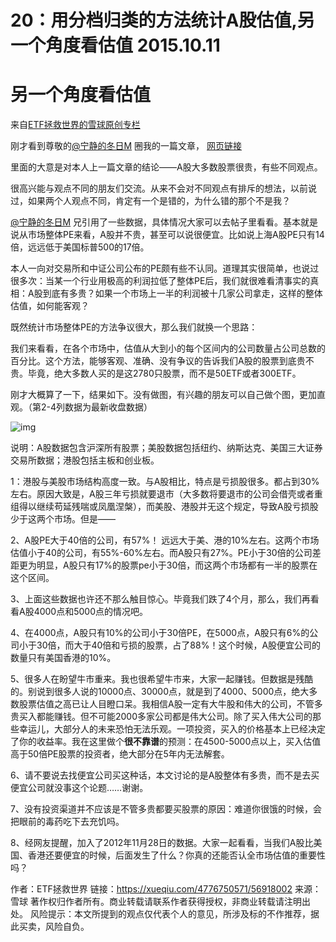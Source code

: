 # 20：用分档归类的方法统计A股估值,另一个角度看估值 2015.10.11


# 另一个角度看估值

来自[ETF拯救世界的雪球原创专栏](https://xueqiu.com/4776750571/column)

刚才看到尊敬的[@宁静的冬日M](http://xueqiu.com/n/宁静的冬日M) 圈我的一篇文章， [网页链接](http://xueqiu.com/1556808774/57455954) 

里面的大意是对本人上一篇文章的结论——A股大多数股票很贵，有些不同观点。

很高兴能与观点不同的朋友们交流。从来不会对不同观点有排斥的想法，以前说过，如果两个人观点不同，肯定有一个是错的，为什么错的那个不是我？


[@宁静的冬日M](http://xueqiu.com/n/宁静的冬日M) 兄引用了一些数据，具体情况大家可以去帖子里看看。基本就是说从市场整体PE来看，A股并不贵，甚至可以说很便宜。比如说上海A股PE只有14倍，远远低于美国标普500的17倍。


本人一向对交易所和中证公司公布的PE颇有些不认同。道理其实很简单，也说过很多次：当某一个行业用极高的利润拉低了整体PE后，我们就很难看清事实的真相：A股到底有多贵？如果一个市场上一半的利润被十几家公司拿走，这样的整体估值，如何能客观？

既然统计市场整体PE的方法争议很大，那么我们就换一个思路：

我们来看看，在各个市场中，估值从大到小的每个区间内的公司数量占公司总数的百分比。这个方法，能够客观、准确、没有争议的告诉我们A股的股票到底贵不贵。毕竟，绝大多数人买的是这2780只股票，而不是50ETF或者300ETF。

刚才大概算了一下，结果如下。没有做图，有兴趣的朋友可以自己做个图，更加直观。（第2-4列数据为最新收盘数据）


![img](https://xqimg.imedao.com/150544a3f185f03fd655e26a.png!800.jpg)

说明：A股数据包含沪深所有股票；美股数据包括纽约、纳斯达克、美国三大证券交易所数据；港股包括主板和创业板。

1：港股与美股市场结构高度一致。与A股相比，特点是亏损股很多。都占到30%左右。原因大致是，A股三年亏损就要退市（大多数将要退市的公司会借壳或者重组得以继续苟延残喘或凤凰涅槃），而美股、港股并无这个规定，导致A股亏损股少于这两个市场。但是——

2、A股PE大于40倍的公司，有57%！ 远远大于美、港的10%左右。这两个市场估值小于40的公司，有55%-60%左右。而A股只有27%。PE小于30倍的公司差距更为明显，A股只有17%的股票pe小于30倍，而这两个市场都有一半的股票在这个区间。

3、上面这些数据也许还不那么触目惊心。毕竟我们跌了4个月，那么，我们再看看A股4000点和5000点的情况吧。

4、在4000点，A股只有10%的公司小于30倍PE，在5000点，A股只有6%的公司小于30倍，而大于40倍和亏损的股票，占了88%！这个时候，A股便宜公司的数量只有美国香港的10%。

5、很多人在盼望牛市重来。我也很希望牛市来，大家一起赚钱。但数据是残酷的。别说到很多人说的10000点、30000点，就是到了4000、5000点，绝大多数股票估值之高已让人目瞪口呆。我相信A股一定有大牛股和伟大的公司，不管多贵买入都能赚钱。但不可能2000多家公司都是伟大公司。除了买入伟大公司的那些幸运儿，大部分人的未来恐怕无法乐观。一项投资，买入的价格基本上已经决定了你的收益率。我在这里做个**很不靠谱**的预测：在4500-5000点以上，买入估值高于50倍PE股票的投资者，绝大部分在5年内无法解套。

6、请不要说去找便宜公司买这种话，本文讨论的是A股整体有多贵，而不是去买便宜公司就没事这个论题……谢谢。

7、没有投资渠道并不应该是不管多贵都要买股票的原因：难道你很饿的时候，会把眼前的毒药吃下去充饥吗。

8、经网友提醒，加入了2012年11月28日的数据。大家一起看看，当我们A股比美国、香港还要便宜的时候，后面发生了什么？你真的还能否认全市场估值的重要性吗？





作者：ETF拯救世界
链接：https://xueqiu.com/4776750571/56918002
来源：雪球
著作权归作者所有。商业转载请联系作者获得授权，非商业转载请注明出处。
风险提示：本文所提到的观点仅代表个人的意见，所涉及标的不作推荐，据此买卖，风险自负。